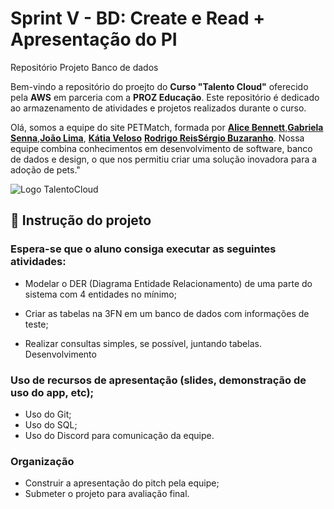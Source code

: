 # Sprint V - BD:  Create e Read + Apresentação do PI

Repositório Projeto Banco de dados  

Bem-vindo a repositório do proejto do **Curso "Talento Cloud"** oferecido pela **AWS** em parceria com a **PROZ Educação**. Este repositório é dedicado ao armazenamento de atividades e projetos realizados durante o curso.

Olá, somos a equipe  do site PETMatch, formada por  [**Alice Bennett**](https://github.com/LiceBennett),[**Gabriela Senna**](https://github.com/gabisennaa),[**João Lima**](https://github.com/JOAO-LEE), [**Kátia Veloso**](https://github.com/katiasveloso)
[**Rodrigo Reis**](https://github.com/roddosanjos)[**Sérgio Buzaranho**](https://github.com/buzaranho). Nossa equipe combina conhecimentos em desenvolvimento de software, banco de dados e design, o que nos permitiu criar uma solução inovadora para a adoção de pets."

![Logo TalentoCloud](https://res.cloudinary.com/dmzbuztfw/image/upload/v1698622712/GitHub_Images/logo_talento_cloud_crop_dmjsvn.png)

## 📂 Instrução do projeto

### Espera-se que o aluno consiga executar as seguintes atividades: 

- Modelar o DER (Diagrama Entidade Relacionamento) de uma parte do sistema com 4 entidades no mínimo;


- Criar as tabelas na 3FN em um banco de dados com informações de teste;


- Realizar consultas simples, se possível, juntando tabelas.
Desenvolvimento

### Uso de recursos de apresentação (slides, demonstração de uso do app, etc);

- Uso do Git;
- Uso do SQL;
- Uso do Discord para comunicação da equipe.

### Organização

- Construir a apresentação do pitch pela equipe;
- Submeter o projeto para avaliação final.



